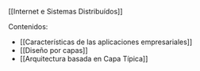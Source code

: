 [[Internet e Sistemas Distribuídos]]

Contenidos:
+ [[Características de las aplicaciones empresariales]]
+ [[Diseño por capas]]
+ [[Arquitectura basada en Capa Típica]]